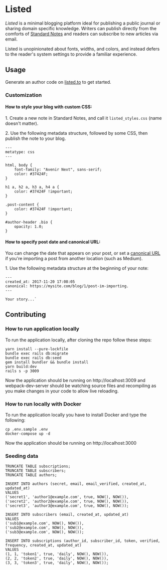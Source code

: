 # Listed

_Listed_ is a minimal blogging platform ideal for publishing a public journal or sharing domain specific knowledge. Writers can publish directly from the comforts of [Standard Notes](https://standardnotes.com) and readers can subscribe to new articles via email.

Listed is unopinionated about fonts, widths, and colors, and instead defers to the reader's system settings to provide a familiar experience.

## Usage

Generate an author code on [listed.to](https://listed.to) to get started.

### Customization

#### How to style your blog with custom CSS:

1\. Create a new note in Standard Notes, and call it `listed_styles.css` (name doesn't matter).

2\. Use the following metadata structure, followed by some CSS, then publish the note to your blog.

    ---
    metatype: css
    ---

    html, body {
    	font-family: "Avenir Next", sans-serif;
    	color: #37424F;
    }

    h1 a, h2 a, h3 a, h4 a {
    	color: #37424F !important;
    }

    .post-content {
    	color: #37424F !important;
    }

    #author-header .bio {
    	opacity: 1.0;
    }

#### How to specify post date and canonical URL:

You can change the date that appears on your post, or set a [canonical URL](https://en.wikipedia.org/wiki/Canonical_link_element) if you're importing a post from another location (such as Medium).

1\. Use the following metadata structure at the beginning of your note:

    ---
    created_at: 2017-11-20 17:08:05
    canonical: https://mysite.com/blog/1/post-im-importing.
    ---

    Your story...`

## Contributing

### How to run application locally

To run the application locally, after cloning the repo follow these steps:
```
yarn install --pure-lockfile
bundle exec rails db:migrate
bundle exec rails db:seed
gem install bundler && bundle install
yarn build:dev
rails s -p 3009
```

Now the application should be running on http://localhost:3009 and webpack-dev-server should be watching source files and recompiling as you make changes in your code to allow live reloading.


### How to run locally with Docker

To run the application locally you have to install Docker and type the following:
```
cp .env.sample .env
docker-compose up -d
```

Now the application should be running on http://localhost:3000

### Seeding data

```
TRUNCATE TABLE subscriptions;
TRUNCATE TABLE subscribers;
TRUNCATE TABLE authors;

INSERT INTO authors (secret, email, email_verified, created_at, updated_at)
VALUES
('secret1', 'author1@example.com', true, NOW(), NOW()),
('secret2', 'author2@example.com', true, NOW(), NOW()),
('secret3', 'author3@example.com', true, NOW(), NOW());

INSERT INTO subscribers (email, created_at, updated_at)
VALUES
('sub1@example.com', NOW(), NOW()),
('sub2@example.com', NOW(), NOW()),
('sub3@example.com', NOW(), NOW());

INSERT INTO subscriptions (author_id, subscriber_id, token, verified, frequency, created_at, updated_at)
VALUES
(1, 1, 'token1', true, 'daily', NOW(), NOW()),
(2, 2, 'token2', true, 'daily', NOW(), NOW()),
(3, 3, 'token3', true, 'daily', NOW(), NOW());

```
